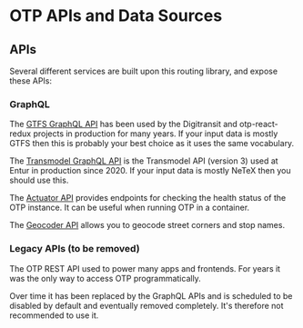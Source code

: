 # OTP APIs and Data Sources

## APIs

Several different services are built upon this routing library, and expose these APIs:

### GraphQL

The [GTFS GraphQL API](sandbox/GtfsGraphQlApi.md) has been used by the Digitransit and otp-react-redux 
projects in production for many years. If your input data is mostly GTFS then this is probably your
best choice as it uses the same vocabulary.

The [Transmodel GraphQL API](sandbox/TransmodelApi.md) is the Transmodel API (version 3) used at
Entur in production since 2020. If your input data is mostly NeTeX then you should use this.

The [Actuator API](sandbox/ActuatorAPI.md) provides endpoints for checking the health status of the
OTP instance. It can be useful when running OTP in a container.

The [Geocoder API](sandbox/GeocoderAPI.md) allows you to geocode street corners and stop names.

### Legacy APIs (to be removed)

The OTP REST API used to power many apps and frontends. For years it was the only way to access
OTP programmatically.

Over time it has been replaced by the GraphQL APIs and is scheduled to be disabled by default
and eventually removed completely. It's therefore not recommended to use it.